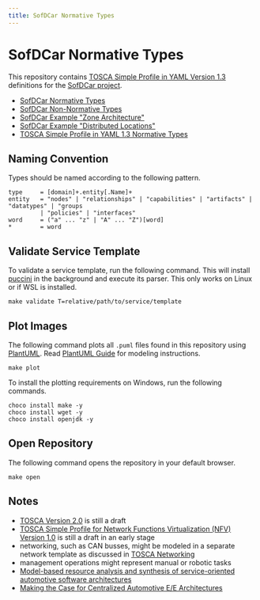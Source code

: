 ```yaml
---
title: SofDCar Normative Types
---
```


# SofDCar Normative Types

This repository
contains [TOSCA Simple Profile in YAML Version 1.3](https://docs.oasis-open.org/tosca/TOSCA-Simple-Profile-YAML/v1.3/os/TOSCA-Simple-Profile-YAML-v1.3-os.html)
definitions for the [SofDCar project](https://sofdcar.de/language/en).

- [SofDCar Normative Types](sofdcar)
- [SofDCar Non-Normative Types](sofdcar-non-normative)
- [SofDCar Example "Zone Architecture"](sofdcar-example-zone)
- [SofDCar Example "Distributed Locations"](sofdcar-example-location)
- [TOSCA Simple Profile in YAML 1.3 Normative Types](tosca)

## Naming Convention

Types should be named according to the following pattern.

````
type     = [domain]+.entity[.Name]+
entity   = "nodes" | "relationships" | "capabilities" | "artifacts" | "datatypes" | "groups
         | "policies" | "interfaces"
word     = ("a" ... "z" | "A" ... "Z")[word]
*        = word
````

## Validate Service Template

To validate a service template, run the following command.
This will install [puccini](https://github.com/tliron/puccini) in the background and execute its parser.
This only works on Linux or if WSL is installed.

```shell
make validate T=relative/path/to/service/template
```

## Plot Images

The following command plots all `.puml` files found in this repository using [PlantUML](http://plantuml.com).
Read [PlantUML Guide](https://plantuml.com/de/guide) for modeling instructions.

````shell
make plot
````

To install the plotting requirements on Windows, run the following commands.

```shell
choco install make -y
choco install wget -y
choco install openjdk -y
```

## Open Repository

The following command opens the repository in your default browser.

```shell
make open
```

## Notes

- [TOSCA Version 2.0](https://docs.oasis-open.org/tosca/TOSCA/v2.0/TOSCA-v2.0.html) is still a draft
- [TOSCA Simple Profile for Network Functions Virtualization (NFV) Version 1.0](https://docs.oasis-open.org/tosca/tosca-nfv/v1.0/tosca-nfv-v1.0.html)
  is still a draft in an early stage
- networking, such as CAN busses, might be modeled in a separate network template as discussed
  in [TOSCA Networking](https://docs.oasis-open.org/tosca/TOSCA-Simple-Profile-YAML/v1.3/os/TOSCA-Simple-Profile-YAML-v1.3-os.html#_Toc26969482)
- management operations might represent manual or robotic tasks
- [Model-based resource analysis and synthesis of service-oriented automotive software architectures](https://doi.org/10.1007/s10270-021-00896-9)
- [Making the Case for Centralized Automotive E/E Architectures](https://doi.org/10.1109/TVT.2021.3054934)
